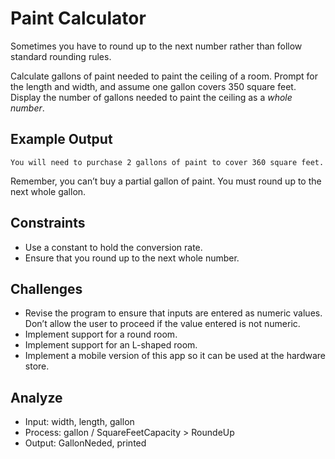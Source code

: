 # Paint Calculator

Sometimes you have to round up to the next number rather than follow standard rounding rules. 

Calculate gallons of paint needed to paint the ceiling of a room. Prompt for the length and width, and assume one gallon covers 350 square feet. Display the number of gallons needed to paint the ceiling as a *whole number*.

## Example Output

```console
You will need to purchase 2 gallons of paint to cover 360 square feet.
```

Remember, you can’t buy a partial gallon of paint. You must round up to the next whole gallon.

## Constraints

- Use a constant to hold the conversion rate.
- Ensure that you round up to the next whole number.

## Challenges

- Revise the program to ensure that inputs are entered as numeric values. Don’t allow the user to proceed if the value entered is not numeric.
- Implement support for a round room.
- Implement support for an L-shaped room.
- Implement a mobile version of this app so it can be used at the hardware store.

## Analyze

- Input: width, length, gallon
- Process: gallon / SquareFeetCapacity > RoundeUp
- Output: GallonNeded, printed